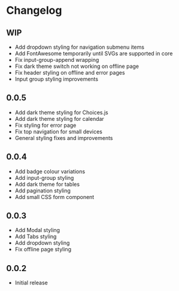 # Changelog

## WIP
- Add dropdown styling for navigation submenu items
- Add FontAwesome temporarily until SVGs are supported in core
- Fix input-group-append wrapping
- Fix dark theme switch not working on offline page
- Fix header styling on offline and error pages
- Input group styling improvements

## 0.0.5
- Add dark theme styling for Choices.js
- Add dark theme styling for calendar
- Fix styling for error page
- Fix top navigation for small devices
- General styling fixes and improvements

## 0.0.4
- Add badge colour variations
- Add input-group styling
- Add dark theme for tables
- Add pagination styling
- Add small CSS form component

## 0.0.3
- Add Modal styling
- Add Tabs styling
- Add dropdown styling
- Fix offline page styling

## 0.0.2
- Initial release
